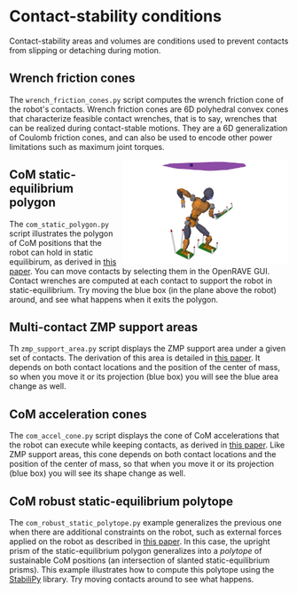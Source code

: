 # Contact-stability conditions

Contact-stability areas and volumes are conditions used to prevent contacts
from slipping or detaching during motion.

## Wrench friction cones

The ``wrench_friction_cones.py`` script computes the wrench friction cone of
the robot's contacts. Wrench friction cones are 6D polyhedral convex cones that
characterize feasible contact wrenches, that is to say, wrenches that can be
realized during contact-stable motions. They are a 6D generalization of Coulomb
friction cones, and can also be used to encode other power limitations such as
maximum joint torques.

<img align="right" src="../../doc/src/images/static_equilibrium_polygon.png" width="300" />
    
## CoM static-equilibrium polygon

The ``com_static_polygon.py`` script illustrates the polygon of CoM positions
that the robot can hold in static equilibirum, as derived in [this
paper](https://doi.org/10.1109/TRO.2008.2001360). You can move contacts by
selecting them in the OpenRAVE GUI. Contact wrenches are computed at each
contact to support the robot in static-equilibrium. Try moving the blue box (in
the plane above the robot) around, and see what happens when it exits the
polygon.

## Multi-contact ZMP support areas

Th ``zmp_support_area.py`` script displays the ZMP support area under a given
set of contacts. The derivation of this area is detailed in [this
paper](https://scaron.info/research/tro-2016.html). It depends on both contact
locations and the position of the center of mass, so when you move it or its
projection (blue box) you will see the blue area change as well.

## CoM acceleration cones

The ``com_accel_cone.py`` script displays the cone of CoM accelerations that
the robot can execute while keeping contacts, as derived in [this
paper](https://scaron.info/research/humanoids-2016.html). Like ZMP support
areas, this cone depends on both contact locations and the position of the
center of mass, so that when you move it or its projection (blue box) you will
see its shape change as well.

## CoM robust static-equilibrium polytope

The ``com_robust_static_polytope.py`` example generalizes the previous one when
there are additional constraints on the robot, such as external forces applied
on the robot as described in [this
paper](https://hal-lirmm.ccsd.cnrs.fr/lirmm-01477362/document). In this case,
the upright prism of the static-equilibrium polygon generalizes into a
*polytope* of sustainable CoM positions (an intersection of slanted
static-equilibrium prisms). This example illustrates how to compute this
polytope using the [StabiliPy](https://github.com/haudren/stabilipy) library.
Try moving contacts around to see what happens.

